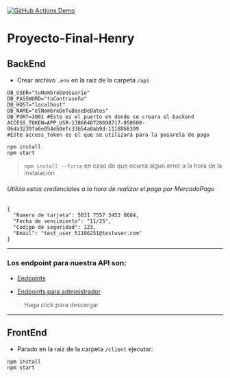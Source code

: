 [![GitHub Actions Demo](https://github.com/MartinezBruno/Proyecto-Final-Henry/actions/workflows/github-actions-demo.yml/badge.svg)](https://github.com/MartinezBruno/Proyecto-Final-Henry/actions/workflows/github-actions-demo.yml)

# Proyecto-Final-Henry

## BackEnd

- Crear archivo `.env` en la raiz de la carpeta `/api`
```
DB_USER="tuNombreDeUsuario"
DB_PASSWORD="tuContraseña"
DB_HOST="localhost"
DB_NAME="elNombreDeTuBaseDeDatos"
DB_PORT=3001 #Este es el puerto en donde se creara el backend
ACCESS_TOKEN=APP_USR-1386640728698717-050600-06da3239fa6e054eb0efc33b54a0ab9d-1118868399 
#Este access_token es el que se utilizará para la pasarela de pago
```

```
npm install 
npm start
```
>`npm install --force` en caso de que ocurra algun error a la hora de la instalación <br/>

###### Utiliza estas credenciales a la hora de realizar el pago por MercadoPago
```
{
  "Numero de tarjeta": 5031 7557 3453 0604,
  "Fecha de vencimiento": "11/25",
  "Codigo de seguridad": 123,
  "Email": "test_user_51106251@testuser.com"
}
```

---

### Los endpoint para nuestra API son:

- [Endpoints](https://github.com/MartinezBruno/Proyecto-Final-Henry/files/8765264/Endpoints.pdf)

- [Endpoints para administrador](https://github.com/MartinezBruno/Proyecto-Final-Henry/files/8765267/Endpoint.Admin.pdf) 
> Haga click para descargar

---

## FrontEnd

- Parado en la raiz de la carpeta `/client` ejecutar: 
```
npm install
npm start
```
